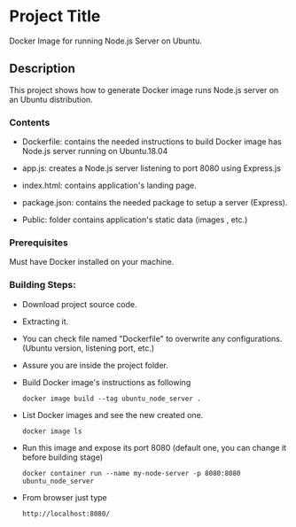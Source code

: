 # Project Title

Docker Image for running Node.js Server on Ubuntu. 

## Description 

This project shows how to generate Docker image runs Node.js server on an Ubuntu distribution.

### Contents

* Dockerfile: contains the needed instructions to build Docker image has Node.js server running on Ubuntu.18.04

* app.js: creates a Node.js server listening to port 8080 using Express.js

* index.html: contains application's landing page.

* package.json: contains the needed package to setup a server (Express).

* Public: folder contains application's static data  (images , etc.)


### Prerequisites
Must have Docker installed on your machine.


### Building Steps:

* Download project source code.

* Extracting it.

* You can check file named "Dockerfile" to overwrite any configurations. (Ubuntu version, listening port, etc.)

* Assure you are inside the project folder.

* Build Docker image's instructions as following
    ```
    docker image build --tag ubuntu_node_server .
    ```

* List Docker images and see the new created one.
    ```
    docker image ls
    ```


* Run this image and expose its port 8080 (default one, you can change it before building stage)
    ```
    docker container run --name my-node-server -p 8080:8080 ubuntu_node_server
    ```
* From browser just type 
    ```
    http://localhost:8080/
    ```




 
